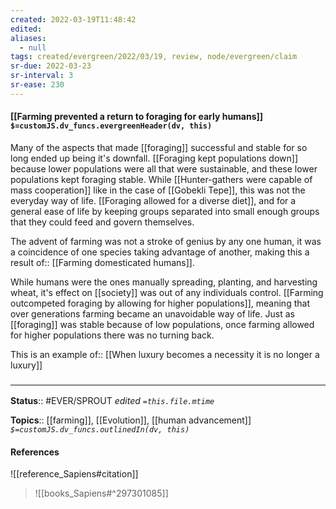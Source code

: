 ```yaml
---
created: 2022-03-19T11:48:42 
edited: 
aliases:
  - null
tags: created/evergreen/2022/03/19, review, node/evergreen/claim
sr-due: 2022-03-23
sr-interval: 3
sr-ease: 230
---
```


#### [[Farming prevented a return to foraging for early humans]] `$=customJS.dv_funcs.evergreenHeader(dv, this)`

Many of the aspects that made [[foraging]] successful and stable for so long ended up being it's downfall.
[[Foraging kept populations down]] because lower populations were all that were sustainable, and these lower populations kept foraging stable. 
While [[Hunter-gathers were capable of mass cooperation]] like in the case of [[Gobekli Tepe]], this was not the everyday way of life. 
[[Foraging allowed for a diverse diet]], and for a general ease of life by keeping groups separated into small enough groups that they could feed and govern themselves.

The advent of farming was not a stroke of genius by any one human, it was a coincidence of one species taking advantage of another, making this a
result of:: [[Farming domesticated humans]].

While humans were the ones manually spreading, planting, and harvesting wheat, it's effect on [[society]] was out of any individuals control.
[[Farming outcompeted foraging by allowing for higher populations]], meaning that over generations farming became an unavoidable way of life.
Just as [[foraging]] was stable because of low populations, once farming allowed for higher populations there was no turning back.

This is an
example of:: [[When luxury becomes a necessity it is no longer a luxury]]

### <hr class="footnote"/>

**Status**:: #EVER/SPROUT
*edited `=this.file.mtime`*

**Topics**:: [[farming]], [[Evolution]], [[human advancement]]
*`$=customJS.dv_funcs.outlinedIn(dv, this)`*

#### References
![[reference_Sapiens#citation]]

> ![[books_Sapiens#^297301085]]